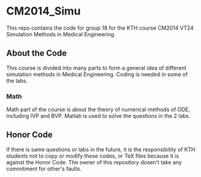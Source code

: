 # CM2014_Simu

This repo contains the code for group 18 for the KTH course CM2014 VT24 Simulation Methods in Medical Engineering.

## About the Code

This course is divided into many parts to form a general idea of different simulation methods in Medical Engineering. Coding is needed in some of the labs.

### Math

Math part of the course is about the theory of numerical methods of ODE, including IVP and BVP. Matlab is used to solve the questions in the 2 labs.

## Honor Code

If there is same questions or labs in the future, it is the responsibility of KTH students not to copy or modify these codes, or TeX files because it is against the Honor Code. The owner of this repository dosen't take any commitment for other's faults.
